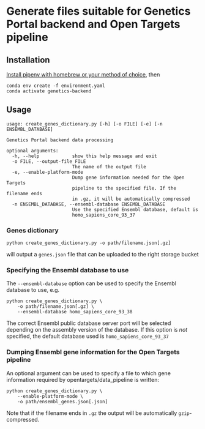 # Generate files suitable for Genetics Portal backend and Open Targets pipeline

## Installation

[Install pipenv with homebrew or your method of choice](https://pipenv.readthedocs.io/en/latest/install/#installing-pipenv), then

```
conda env create -f environment.yaml
conda activate genetics-backend
```

## Usage

```
usage: create_genes_dictionary.py [-h] [-o FILE] [-e] [-n ENSEMBL_DATABASE]

Genetics Portal backend data processing

optional arguments:
  -h, --help            show this help message and exit
  -o FILE, --output-file FILE
                        The name of the output file
  -e, --enable-platform-mode
                        Dump gene information needed for the Open Targets
                        pipeline to the specified file. If the filename ends
                        in .gz, it will be automatically compressed
  -n ENSEMBL_DATABASE, --ensembl-database ENSEMBL_DATABASE
                        Use the specified Ensembl database, default is
                        homo_sapiens_core_93_37
```

### Genes dictionary

```
python create_genes_dictionary.py -o path/filename.json[.gz]
```

will output a `genes.json` file that can be uploaded to the right storage bucket

### Specifying the Ensembl database to use

The `--ensembl-database` option can be used to specify the Ensembl database to use, e.g.

```
python create_genes_dictionary.py \
    -o path/filename.json[.gz] \
    --ensembl-database homo_sapiens_core_93_38
```

The correct Ensembl public database server port will be selected depending on the assembly version of the database.
If this option is _not_ specified, the default database used is `homo_sapiens_core_93_37`

### Dumping Ensembl gene information for the Open Targets pipeline

An optional argument can be used to specify a file to which gene information required by opentargets/data_pipeline is written:

```
python create_genes_dictionary.py \
    --enable-platform-mode \
    -o path/ensembl_genes.json[.json]
```

Note that if the filename ends in `.gz` the output will be automatically `gzip`-compressed.
